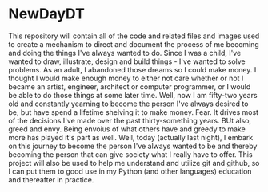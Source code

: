 # NewDayDT
This repository will contain all of the code and related files and images used to create a mechanism to direct and document the process of me becoming and doing the things I've always wanted to do. Since I was a child, I've wanted to draw, illustrate, design and build things - I've wanted to solve problems. As an adult, I abandoned those dreams so I could make money. I thought I would make enough money to either not care whether or not I became an artist, engineer, architect or computer programmer, or I would be able to do those things at some later time. Well, now I am fifty-two years old and constantly yearning to become the person I've always desired to be, but have spend a lifetime shelving it to make money. Fear. It drives most of the decisions I've made over the past thirty-something years. BUt also, greed and envy. Being envoius of what others have and greedy to make more has played it's part as well. 
Well, today (actually last night), I embark on this journey to become the person I've always wanted to be and thereby becoming the person that can give society what I really have to offer.
This project will also be used to help me understand and utilize git and github, so I can put them to good use in my Python (and other languages) education and thereafter in practice.
